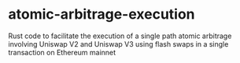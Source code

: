 # atomic-arbitrage-execution
Rust code to facilitate the execution of a single path atomic arbitrage involving Uniswap V2 and Uniswap V3 using flash swaps in a single transaction on Ethereum mainnet
